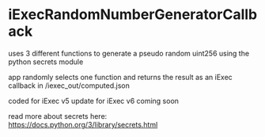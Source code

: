 # iExecRandomNumberGeneratorCallback

uses 3 different functions to generate a pseudo random uint256 using the python secrets module

app randomly selects one function and returns the result as an iExec callback in /iexec_out/computed.json

coded for iExec v5
update for iExec v6 coming soon

read more about secrets here:
https://docs.python.org/3/library/secrets.html
